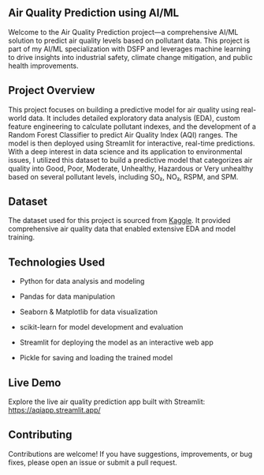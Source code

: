 ## Air Quality Prediction using AI/ML
Welcome to the Air Quality Prediction project—a comprehensive AI/ML solution to predict air quality levels based on pollutant data. This project is part of my AI/ML specialization with DSFP and leverages machine learning to drive insights into industrial safety, climate change mitigation, and public health improvements.

## Project Overview
This project focuses on building a predictive model for air quality using real-world data. It includes detailed exploratory data analysis (EDA), custom feature engineering to calculate pollutant indexes, and the development of a Random Forest Classifier to predict Air Quality Index (AQI) ranges. The model is then deployed using Streamlit for interactive, real-time predictions. With a deep interest in data science and its application to environmental issues, I utilized this dataset to build a predictive model that categorizes air quality into Good, Poor, Moderate, Unhealthy, Hazardous or Very unhealthy based on several pollutant levels, including SO₂, NO₂, RSPM, and SPM.

## Dataset
The dataset used for this project is sourced from [Kaggle](https://www.kaggle.com/datasets/shrutibhargava94/india-air-quality-data). It provided comprehensive air quality data that enabled extensive EDA and model training.

## Technologies Used
- Python for data analysis and modeling

- Pandas for data manipulation

- Seaborn & Matplotlib for data visualization

- scikit-learn for model development and evaluation

- Streamlit for deploying the model as an interactive web app

- Pickle for saving and loading the trained model

## Live Demo
Explore the live air quality prediction app built with Streamlit: https://aqiapp.streamlit.app/

## Contributing
Contributions are welcome! If you have suggestions, improvements, or bug fixes, please open an issue or submit a pull request.
